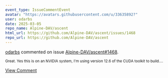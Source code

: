 ```yaml
---
event_type: IssueCommentEvent
avatar: "https://avatars.githubusercontent.com/u/33635892?"
user: odarbs
date: 2025-03-05
repo_name: Alpine-DAV/ascent
html_url: https://github.com/Alpine-DAV/ascent/issues/1468
repo_url: https://github.com/Alpine-DAV/ascent
---
```


<a href='https://github.com/odarbs' target='_blank'>odarbs</a> commented on issue <a href='https://github.com/Alpine-DAV/ascent/issues/1468' target='_blank'>Alpine-DAV/ascent#1468</a>.

<small>Great. Yes this is on an NVIDIA system, I'm using version 12.6 of the CUDA toolkit to build....</small>

<a href='https://github.com/Alpine-DAV/ascent/issues/1468' target='_blank'>View Comment</a>